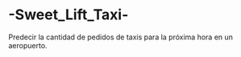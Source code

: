 # -Sweet_Lift_Taxi-
Predecir la cantidad de pedidos de taxis para la próxima hora en un aeropuerto. 
